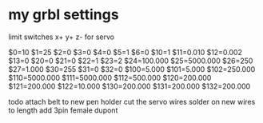 # my grbl settings

limit switches 
x+ y+ 
z- for servo


$0=10
$1=25
$2=0
$3=0
$4=0
$5=1
$6=0
$10=1
$11=0.010
$12=0.002
$13=0
$20=0
$21=0
$22=1
$23=2
$24=100.000
$25=5000.000
$26=250
$27=1.000
$30=255
$31=0
$32=0
$100=5.000
$101=5.000
$102=250.000
$110=5000.000
$111=5000.000
$112=500.000
$120=200.000
$121=200.000
$122=10.000
$130=200.000
$131=200.000
$132=200.000

todo
attach belt to new pen holder
cut the servo wires
solder on new wires to length 
add 3pin female dupont 